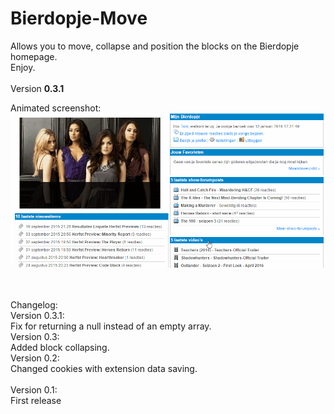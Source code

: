 # Bierdopje-Move
Allows you to move, collapse and position the blocks on the Bierdopje homepage.
<BR/>
Enjoy.
<BR/><BR/>
Version <strong>0.3.1</strong>

Animated screenshot:<BR/>
![Version 0.3.1](https://github.com/Bierdopje-Community/Bierdopje-Move/raw/master/Screenshots/0.3.1.gif "Version 0.3.1")

<BR/><BR/>
Changelog:<BR/>
Version 0.3.1:<BR/>
Fix for returning a null instead of an empty array.<BR/>
Version 0.3:<BR/>
Added block collapsing.<BR/>
Version 0.2:<BR/>
Changed cookies with extension data saving.<BR/>
<BR/>
Version 0.1:<BR/>
First release
